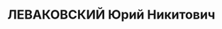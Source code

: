 ---
title: ЛЕВАКОВСКИЙ Юрий Никитович
description: "1901 р.н., с. Цекинівка Ямпільського р-ну, прож. м. Вінниця, українець,\
  \ із селян, освіта середня, голова обласного радіокомітету, одруж., 1 дитина. \n\
  \  Арешт. 25.07.1937 р. Звинувач. за ст. 54-7, 8, 11 КК УРСР. За вироком Верховного\
  \ суду СРСР від 25.10.1937 р. розстріляний 26.10.1937 р. \n  Реабіл. 08.04.1958\
  \ р."
---